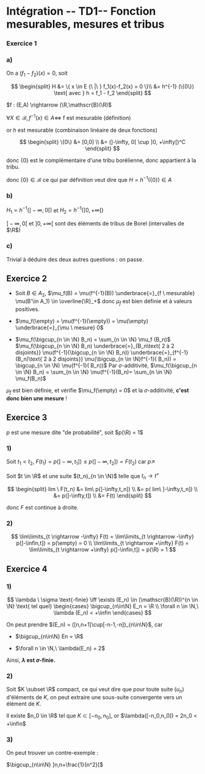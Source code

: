 # Intégration -- TD1-- Fonction mesurables, mesures et tribus

### Exercice 1

### a)

On a $(f_1 - f_2)(x) = 0$, soit

$$
\begin{split}
    H &= \{ x \in E {\ |\ } f_1(x)-f_2(x) = 0 \}\\
    &= h^{-1} (\{0\}) \text{ avec } h = f_1 - f_2
\end{split}
$$

$f : (E,A) \rightarrow (\R,\mathscr{B}(\R)$

$\forall X \in \mathscr{B}, f^{-1}(x) \in A \iff$ f est mesurable (définition)

or $h$ est mesurable (combinaison linéaire de deux fonctions)

$$
\begin{split}
    \{0\} &= [0,0] \\
    &= (]-\infty, 0[ \cup ]0, +\infty[)^C
\end{split}
$$

donc $\{0\}$ est le complémentaire d'une tribu borélienne, donc appartient à la tribu.

donc $\{0\} \in \mathscr{B}$ ce qui par définition veut dire que $H = h^{-1}(\{0\}) \in A$

### b)

$H_1 = h^{-1}(]-\infty,0[)$ et $H_2 = h^{-1}(]0,+\infty[)$

$]-\infty,0[$ et $]0,+\infty[$ sont des éléments de tribus de Borel (intervalles de $\R$)

### c)

Trivial à déduire des deux autres questions : on passe.

## Exercice 2

- Soit $B \in A_2$,  $\mu_f(B) = \mu(f^{-1}(B)) \underbrace{=}_{f \ mesurable} \mu(B'\in A_1) \in \overline{\R}_+$
  donc $\mu_f$ est bien définie et à valeurs positives.

- $\mu_f(\empty) = \mu(f^{-1}(\empty)) = \mu(\empty) \underbrace{=}_{\mu \ mesure} 0$

- $\mu_f(\bigcup_{n \in \N} B_n) = \sum_{n \in \N} \mu_f (B_n)$
  $\mu_f(\bigcup_{n \in \N} B_n) \underbrace{=}_{B_n\text{ 2 à 2 disjoints}}
  \mu(f^{-1}(\bigcup_{n \in \N} B_n)) \underbrace{=}_{f^{-1}(B_n)\text{ 2 à 2 disjoints}}
   \mu(\bigcup_{n \in \N}f^{-1}( B_n)) =
  \bigcup_{n \in \N} \mu(f^{-1}( B_n))$
  Par $\sigma$-additivité, $\mu_f(\bigcup_{n \in \N} B_n) = \sum_{n \in \N} \mu(f^{-1}(B_n)= \sum_{n \in \N} \mu_f(B_n)$

$\mu_f$ est bien définie, et vérifie $\mu_f(\empty) = 0$ et la $\sigma$-additivité, **c'est donc bien une mesure** !

## Exercice 3

$p$ est une mesure dite "de probabilité", soit $p(\R) = 1$

### 1)

Soit $t_1 < t_2$, $F(t_1) = p(]-\infty,t_1]) \leqslant p(]-\infty,t_2]) = F(t_2)$ car $p \nearrow$

Soit $t \in \R$ et une suite $(t_n)_{n \in \N}$ telle que $t_n \longrightarrow t^+$

$$
\begin{split}
    lim \ F(t_n) &= lim\ p(]-\infty,t_n]) \\
    &= p( lim\ ]-\infty,t_n]) \\
    &= p(]-\infty,t]) \\
    &= F(t)
\end{split}
$$

donc $F$ est continue à droite.

### 2)

$$
\lim\limits_{t \rightarrow -\infty} F(t) = \lim\limits_{t \rightarrow -\infty} p(]-\infin,t]) = p(\empty) = 0
\\
\lim\limits_{t \rightarrow +\infty} F(t) = \lim\limits_{t \rightarrow +\infty} p(]-\infin,t]) = p(\R) = 1
$$

## Exercice 4

### 1)

$$
\lambda \ \sigma \text{-finie} \iff
\exists (E_n) \in (\mathscr{B}(\R))^{n \in \N} \text{ tel quel}
\begin{cases}
    \bigcup_{n\in\N} E_n = \R \\
    \forall n \in \N,\ \lambda (E_n) < +\infin
\end{cases}
$$

On peut prendre $(E_n) = ([n,n+1]\cup[-n-1,-n])_{n\in\N}$, car

- $\bigcup_{n\in\N} En = \R$

- $\forall n \in \N,\ \lambda(E_n) = 2$

Ainsi, **$\lambda$ est $\sigma$-finie.**

### 2)

Soit $K \subset \R$ compact, ce qui veut dire que pour toute suite $(u_n)$ d'éléments de $K$, on peut extraire une sous-suite convergente vers un élément de $K$.

Il existe $n_0 \in \R$ tel que $K \subset [-n_0,n_0]$, or $\lambda([-n_0,n_0]) = 2n_0 < +\infin$

### 3)

On peut trouver un contre-exemple :

$\bigcup_{n\in\N} ]n,n+\frac{1}{n^2}[$
